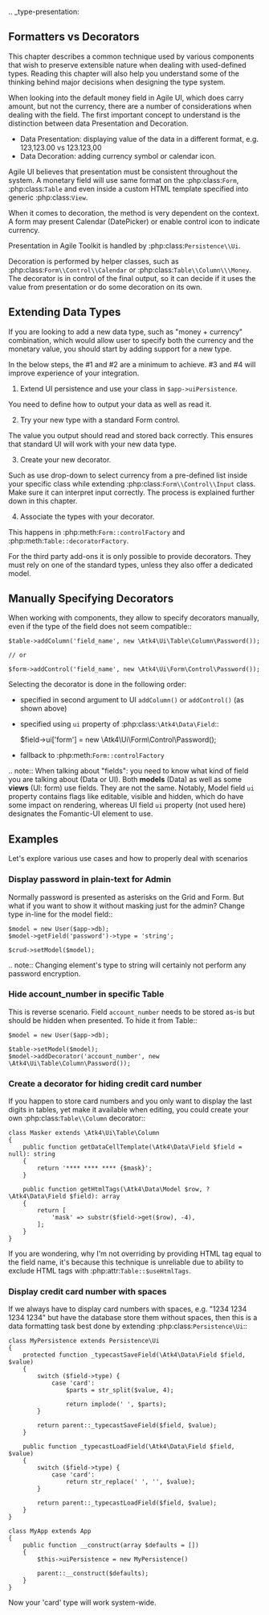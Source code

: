 .. _type-presentation:

## Formatters vs Decorators

This chapter describes a common technique used by various components that wish to preserve
extensible nature when dealing with used-defined types. Reading this chapter will also help
you understand some of the thinking behind major decisions when designing the type system.

When looking into the default money field in Agile UI, which does carry amount, but not
the currency, there are a number of considerations when dealing with the field. The first
important concept to understand is the distinction between data Presentation and Decoration.

 - Data Presentation: displaying value of the data in a different format, e.g. 123,123.00 vs 123.123,00
 - Data Decoration: adding currency symbol or calendar icon.

Agile UI believes that presentation must be consistent throughout the system. A monetary
field will use same format on the :php:class:`Form`, :php:class:`Table` and even inside a
custom HTML template specified into generic :php:class:`View`.

When it comes to decoration, the method is very dependent on the context. A form may present
Calendar (DatePicker) or enable control icon to indicate currency.

Presentation in Agile Toolkit is handled by :php:class:`Persistence\\Ui`.

Decoration is performed by helper classes, such as :php:class:`Form\\Control\\Calendar` or
:php:class:`Table\\Column\\\Money`. The decorator is in control of the final output, so it can decide if
it uses the value from presentation or do some decoration on its own.

## Extending Data Types

If you are looking to add a new data type, such as "money + currency" combination, which would
allow user to specify both the currency and the monetary value, you should start by adding
support for a new type.

In the below steps, the #1 and #2 are a minimum to achieve. #3 and #4 will improve experience
of your integration.

 1. Extend UI persistence and use your class in `$app->uiPersistence`.

  You need to define how to output your data as well as read it.

 2. Try your new type with a standard Form control.

  The value you output should read and stored back correctly.
  This ensures that standard UI will work with your new data type.

 3. Create your new decorator.

  Such as use drop-down to select currency from a pre-defined list inside your specific class
  while extending :php:class:`Form\\Control\\Input` class. Make sure it can interpret input correctly.
  The process is explained further down in this chapter.

 4. Associate the types with your decorator.

  This happens in :php:meth:`Form::controlFactory` and :php:meth:`Table::decoratorFactory`.

For the third party add-ons it is only possible to provide decorators. They must rely on one of
the standard types, unless they also offer a dedicated model.

## Manually Specifying Decorators

When working with components, they allow to specify decorators manually, even if the type
of the field does not seem compatible::

    $table->addColumn('field_name', new \Atk4\Ui\Table\Column\Password());

    // or

    $form->addControl('field_name', new \Atk4\Ui\Form\Control\Password());

Selecting the decorator is done in the following order:

 - specified in second argument to UI `addColumn()` or `addControl()` (as shown above)
 - specified using `ui` property of :php:class:`\Atk4\Data\Field`::

    $field->ui['form'] = new \Atk4\Ui\Form\Control\Password();

 - fallback to :php:meth:`Form::controlFactory`

.. note:: When talking about "fields": you need to know what kind of field you are talking about (Data or UI).
    Both **models** (Data) as well as some **views** (UI: form) use fields. They are not the same.
    Notably, Model field `ui` property contains flags like editable, visible and hidden,
    which do have some impact on rendering, whereas UI field `ui` property (not used here)
    designates the Fomantic-UI element to use.

## Examples

Let's explore various use cases and how to properly deal with scenarios

### Display password in plain-text for Admin

Normally password is presented as asterisks on the Grid and Form. But what if you want to
show it without masking just for the admin? Change type in-line for the model field::

    $model = new User($app->db);
    $model->getField('password')->type = 'string';

    $crud->setModel($model);

.. note:: Changing element's type to string will certainly not perform any password encryption.

### Hide account_number in specific Table

This is reverse scenario. Field `account_number` needs to be stored as-is but should be
hidden when presented. To hide it from Table::

    $model = new User($app->db);

    $table->setModel($model);
    $model->addDecorator('account_number', new \Atk4\Ui\Table\Column\Password());

### Create a decorator for hiding credit card number

If you happen to store card numbers and you only want to display the last digits in tables,
yet make it available when editing, you could create your own :php:class:`Table\\Column` decorator::

    class Masker extends \Atk4\Ui\Table\Column
    {
        public function getDataCellTemplate(\Atk4\Data\Field $field = null): string
        {
            return '**** **** **** {$mask}';
        }

        public function getHtmlTags(\Atk4\Data\Model $row, ?\Atk4\Data\Field $field): array
        {
            return [
                'mask' => substr($field->get($row), -4),
            ];
        }
    }

If you are wondering, why I'm not overriding by providing HTML tag equal to the field name,
it's because this technique is unreliable due to ability to exclude HTML tags with
:php:attr:`Table::$useHtmlTags`.

### Display credit card number with spaces

If we always have to display card numbers with spaces, e.g. "1234 1234 1234 1234" but have
the database store them without spaces, then this is a data formatting task best done by
extending :php:class:`Persistence\Ui`::

    class MyPersistence extends Persistence\Ui
    {
        protected function _typecastSaveField(\Atk4\Data\Field $field, $value)
        {
            switch ($field->type) {
                case 'card':
                    $parts = str_split($value, 4);

                    return implode(' ', $parts);
            }

            return parent::_typecastSaveField($field, $value);
        }

        public function _typecastLoadField(\Atk4\Data\Field $field, $value)
        {
            switch ($field->type) {
                case 'card':
                    return str_replace(' ', '', $value);
            }

            return parent::_typecastLoadField($field, $value);
        }
    }

    class MyApp extends App
    {
        public function __construct(array $defaults = [])
        {
            $this->uiPersistence = new MyPersistence()

            parent::__construct($defaults);
        }
    }

Now your 'card' type will work system-wide.
